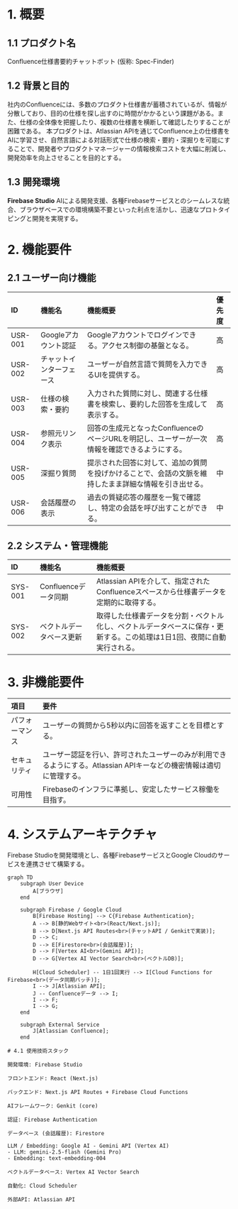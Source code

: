 # 1. 概要

## 1.1 プロダクト名

Confluence仕様書要約チャットボット (仮称: Spec-Finder)

## 1.2 背景と目的

社内のConfluenceには、多数のプロダクト仕様書が蓄積されているが、情報が分散しており、目的の仕様を探し出すのに時間がかかるという課題がある。また、仕様の全体像を把握したり、複数の仕様書を横断して確認したりすることが困難である。
本プロダクトは、Atlassian APIを通じてConfluence上の仕様書をAIに学習させ、自然言語による対話形式で仕様の検索・要約・深掘りを可能にすることで、開発者やプロダクトマネージャーの情報検索コストを大幅に削減し、開発効率を向上させることを目的とする。

## 1.3 開発環境

**Firebase Studio**
AIによる開発支援、各種Firebaseサービスとのシームレスな統合、ブラウザベースでの環境構築不要といった利点を活かし、迅速なプロトタイピングと開発を実現する。

# 2. 機能要件

## 2.1 ユーザー向け機能

| ID      | 機能名             | 機能概要                                                                                             | 優先度 |
| :------ | :----------------- | :--------------------------------------------------------------------------------------------------- | :----- |
| USR-001 | Googleアカウント認証 | Googleアカウントでログインできる。アクセス制御の基盤となる。                                           | 高     |
| USR-002 | チャットインターフェース | ユーザーが自然言語で質問を入力できるUIを提供する。                                                   | 高     |
| USR-003 | 仕様の検索・要約   | 入力された質問に対し、関連する仕様書を検索し、要約した回答を生成して表示する。                         | 高     |
| USR-004 | 参照元リンク表示   | 回答の生成元となったConfluenceのページURLを明記し、ユーザーが一次情報を確認できるようにする。            | 高     |
| USR-005 | 深掘り質問         | 提示された回答に対して、追加の質問を投げかけることで、会話の文脈を維持したまま詳細な情報を引き出せる。 | 中     |
| USR-006 | 会話履歴の表示     | 過去の質疑応答の履歴を一覧で確認し、特定の会話を呼び出すことができる。                                 | 中     |

## 2.2 システム・管理機能

| ID      | 機能名                 | 機能概要                                                                                             |
| :------ | :--------------------- | :--------------------------------------------------------------------------------------------------- |
| SYS-001 | Confluenceデータ同期   | Atlassian APIを介して、指定されたConfluenceスペースから仕様書データを定期的に取得する。                |
| SYS-002 | ベクトルデータベース更新 | 取得した仕様書データを分割・ベクトル化し、ベクトルデータベースに保存・更新する。この処理は1日1回、夜間に自動実行される。 |

# 3. 非機能要件

| 項目         | 要件                                                                                             |
| :----------- | :----------------------------------------------------------------------------------------------- |
| パフォーマンス | ユーザーの質問から5秒以内に回答を返すことを目標とする。                                          |
| セキュリティ | ユーザー認証を行い、許可されたユーザーのみが利用できるようにする。Atlassian APIキーなどの機密情報は適切に管理する。 |
| 可用性       | Firebaseのインフラに準拠し、安定したサービス稼働を目指す。                                         |

# 4. システムアーキテクチャ

Firebase Studioを開発環境とし、各種FirebaseサービスとGoogle Cloudのサービスを連携させて構築する。

```mermaid
graph TD
    subgraph User Device
        A[ブラウザ]
    end

    subgraph Firebase / Google Cloud
        B[Firebase Hosting] --> C{Firebase Authentication};
        A --> B[静的Webサイト<br>(React/Next.js)];
        B --> D[Next.js API Routes<br>(チャットAPI / Genkitで実装)];
        D --> C;
        D --> E[Firestore<br>(会話履歴)];
        D --> F[Vertex AI<br>(Gemini API)];
        D --> G[Vertex AI Vector Search<br>(ベクトルDB)];

        H[Cloud Scheduler] -- 1日1回実行 --> I[Cloud Functions for Firebase<br>(データ同期バッチ)];
        I --> J[Atlassian API];
        J -- Confluenceデータ --> I;
        I --> F;
        I --> G;
    end

    subgraph External Service
        J[Atlassian Confluence];
    end

# 4.1 使用技術スタック

開発環境: Firebase Studio

フロントエンド: React (Next.js)

バックエンド: Next.js API Routes + Firebase Cloud Functions

AIフレームワーク: Genkit (core)

認証: Firebase Authentication

データベース (会話履歴): Firestore

LLM / Embedding: Google AI - Gemini API (Vertex AI)
- LLM: gemini-2.5-flash (Gemini Pro)
- Embedding: text-embedding-004

ベクトルデータベース: Vertex AI Vector Search

自動化: Cloud Scheduler

外部API: Atlassian API